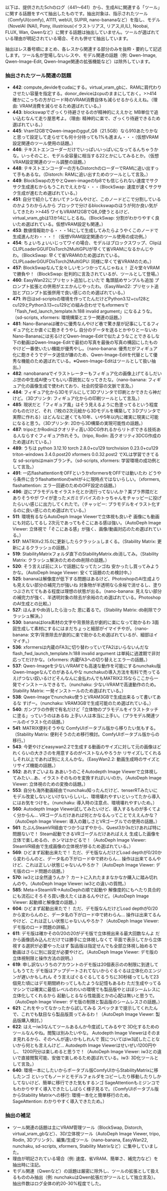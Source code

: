 以下は、提供された5chのログ（441〜641）から、生成AIに関連する「ツール」に関する話題をすべて抽出したものです。抽出対象は、指示されたツール（ComfyUI(comfy), A1111, webUI, SUPIR, nano-bananaなど）を指し、モデル（NovelAI (NAI), Pony, illustrious(イラストリアス, リアス,ill,IL), Noobai, FLUX, Wan, Qwenなど）に関する話題は抽出していません。ツールが選ばれている理由が明記されている場合、それも併せて抽出しています。

抽出はレス番号順にまとめ、各レスから関連する部分のみを抜粋・要約して記述します。ツール名が登場しないレスや、モデル関連の話題（例: Qwen-Image, Qwen-Image-Edit, Qwen-Image関連の拡張機能など）は除外しています。

### 抽出されたツール関連の話題
- **442**: compute_devideをcudaにする。virtual_vram_gbに、RAMに肩代わりさせたい容量を指定する。donor_deviceはcpuのままにしておく。>>414 確かにこっちの方がロード時のVRAM消費自体も減らせるからええね。（理由: VRAM消費を減らせるため選ばれている。）
- **443**: blockswapでざっくり待避させるのが精神的にええかと MB単位で追い込むなんて走り屋思考よ。（理由: 精神的に楽で、ざっくり待避できるため選ばれている。）
- **445**: Vram12GBでQwen-imageのgguf_Q8（21.5GB）なら910あたりかなと思って設定して走らせても何十分待っても1%も進まん・・・（仮想VRAM設定関連のツール使用の話題。）
- **446**: テキストエンコーダーだけでいっぱいいっぱいになってるんちゃうかな。いっそのこと、モデル全容量に相当する22とかにしてみるとか。（仮想VRAM設定関連のツール調整の話題。）
- **448**: テキストエンコーダーの方もDistorchのローダーでRAMに追い出すって手もあるな。（Distorch: RAMに追い出すためのツールとして言及。）
- **449**: BlockSwapの方やとQwen-imageのfp8でも信じられない速度でサクサク生成進むからもうこれでええかな・・・（BlockSwap: 速度が速くサクサク生成が進むため選ばれている。）
- **451**: 自分で紹介しておいてナンなんやけど、このノードどこで分割しているのかようわからんから ブロックで分けるblockswapのほうが何か良い気がしてきたわ >>445 ワイもVRAM12GBでQ8_0使うとるけど、virtual_vram_gbは13か14にしとるね。（BlockSwap: 分割がわかりやすく良いため選ばれている。仮想VRAM設定も関連。）
- **453**: 数値情報助かる・・・14にして生成してみたらようやくこのノードで生成進んだわ・・・！（仮想VRAM設定関連のツール使用の成功例。）
- **454**: ちょいちょいいじってワイの場合、モデルはブロックスワップ、ClipはCLIPLoaderGGUFDisTorch2MultiGPUが早くて省VRAMになるかんじやわ。（BlockSwap: 早くて省VRAMのため選ばれている。CLIPLoaderGGUFDisTorch2MultiGPU: 同様に早くて省VRAMのため。）
- **457**: BlockSwapなんて女々しいモンつかってんじゃねぇ！ 正々堂々VRAMで勝負や！（BlockSwap: 批判的に言及されているが、ツールとして登場。）
- **460**: EasyWan22にプリセット追加しといたで 亀頭舐めサンプルも追加 プロンプト拡張との併用がエエかんじやったわ。（EasyWan22: プリセット追加とプロンプト拡張併用で良い感じのため選ばれている。）
- **471**: 昨日はsd-scriptsの環境を作ってたんだけどPython3.12+cu128とcu129とPython3.13+cu129どの組み合わせでもxformersで「flash_fwd_launch_template.h:188 invalid argument」になるような。（sd-scripts, xformers: 環境構築とエラー関連の話題。）
- **481**: Nano-Bananaは確かに優秀なんやけど巷で驚き屋が記事にしてるフィギュア化とか直ぐに飽きそうやし 自分のデータを送るとかやりとーないわ Nano-Bananaには劣るけどQwen-Image-Editで似たようなことできるしな 下の動画はQwen-Image-Editで最初の写真を最後の写真の構図にしたものやけど一番使いたい機能が優秀やし。（nano-banana: 優秀だがフィギュア化に飽きそうでデータ送信が嫌のため、Qwen-Image-Editを代替として優秀な機能のため選ばれている。※Qwen-Image-Editはツールとして扱い抽出。）
- **482**: nanobananaでイラストレーターもフィギュア化の画像上げてるしだいぶ世の中生成AI使ってもいい雰囲気になってきたな。（nano-banana: フィギュア化の画像生成で使われており、社会的受容の文脈で言及。）
- **484**: フィギュア化から3Dモデルにして3Dプリンタで印刷とかできたら神だけど。（3Dプリンタ: フィギュア化からの印刷ツールとして言及。）
- **485**: 現状だと「フィギュア風」はそう見えるように色塗ってるという程度のものだけど、それ（1枚の2次元絵から3Dモデルを構築して３Dプリンタで実際に作れる）はどんなに遅くても10年、いや5年以内に確実に現実に可能になると思う。（3Dプリンタ: 2Dから3D構築の実現可能性の話題。）
- **487**: tripoとかRodinはクオリティ高い3DCG作れるからリトポできる技術ある人ならすぐフィギュア作れそう。（tripo, Rodin: 高クオリティ3DCG作成のため選ばれている。）
- **489**: うちは python 3.12.10 torch 2.8.0+cu129 torchvision 0.23.0+cu129 triton-windows 3.4.0.post20 xformers 0.0.32.post2 でXLは学習できてるな sd-scriptsはmainブランチ。（sd-scripts, xformers: 学習環境の成功例として言及。）
- **491**: 一応flashattentionをOFFというかxformersをOFFでは動いたわ どうやら条件に合うflashattentionのwhlが↓に現時点ではないらしい。（xformers, flashattention: エラー回避のためのOFF設定の話題。）
- **496**: 逆にプラモデルをイラスト化とか流行ってないんか？美プラ界隈だとありそうやが ワイが塗ったメガミデバイスのトゥちゃんをチャッピーに投げたらいい感じに出力してくれたで。（チャッピー: プラモデルをイラスト化するのに良い感じのため選ばれている。）
- **511**: 環境有るならAutoDeph Image Viewerで立体視も良いぞ 画像にも動画にも対応してるし 2次元であってもそこにある感は強い。（AutoDeph Image Viewer: 立体視で「そこにある感」が強く、画像/動画対応のため選ばれている。）
- **517**: MATRIXv2.15.0に更新したらクラッシュしまくる。（Stability Matrix: 更新によるクラッシュの話題。）
- **519**: StabilityMatrixフォルダ直下のStabilityMatrix.db消してみ。（Stability Matrix: クラッシュ解決のためのdb削除の話題。）
- **520**: そう言えば前にスレで話題になってたンゴね 安かったし買ってみようかな。（AutoDeph Image Viewer: 安くて話題のため検討中。）
- **525**: bananaは解像度が低下する問題はあるけど、PhotoshopのAI生成よりも見えない部分の補完力が強いね 対象物が半透明なら余裕で消せるし、塗りつぶされててもある程度は理想の状態が出る。（nano-banana: 見えない部分の補完力が強く、半透明対象の除去が余裕のため選ばれている。PhotoshopのAI生成との比較。）
- **527**: ほんまやdb消したら治った 恩に着るで。（Stability Matrix: db削除でクラッシュ解決。）
- **530**: bananaはlora素材の文字や背景除去が劇的に楽になって助かるわ 3面図生成して素材にするにはまだちょっと細部がイマイチやが。（nano-banana: 文字/背景除去が劇的に楽で助かるため選ばれているが、細部はイマイチ。）
- **536**: xformersは内蔵のFA3に切り替わっていてFA2はいらないんだな flash_fwd_launch_template.h:188 invalid argument は単純に過渡期で非対応ってだけかな。（xformers: 内蔵FA3への切り替えとエラーの話題。）
- **537**: Qwen-Imageを少ないVRAMでも高速な動作を可能にするnunchaku版Qwen-Imageなんてのがあるんやな nunchakuの導入方法を有料で売ってるえげつない奴いるけどそんなんに金払わんでもMATRIX2.15ならここから一発でインストールできるで。（nunchaku: 少ないVRAMで高速動作のため。Stability Matrix: 一発インストールのため選ばれている。）
- **538**: Qwen-Imageでnunchaku使うとVRAM3GBで生成出来るって書いてあるな すげー。（nunchaku: VRAM3GBで生成可能のため選ばれている。）
- **540**: ガンプラの作例で有名だけど「立体物のプラモデルをイラストタッチに塗る」っていうのはあるね 上手い人は本当に上手い。（プラモデル関連ツールのイラスト化の話題。）
- **541**: MATRIX便利そうやな ComfyUIポータブル版から移りたい気もする。（Stability Matrix: 便利そうのため移行検討。ComfyUIポータブル版からの移行。）
- **543**: 今更やけどeasywan2.2で生成する動画のサイズに対して元の画像はどれくらいの大きさのを用意するのがベストなんやろうか リサイズしてくれるしそれ以上であれば別にええんかな。（EasyWan2.2: 動画生成時のサイズとリサイズ機能の話題。）
- **552**: あれすごいよね ああいうのこそAutodepth Image Viewerで立体視してみたい…あ、イラストそのものを変換すればいいのか。（AutoDeph Image Viewer: 立体視のための変換の話題。）
- **553**: 自分も海外動画経由でnunchaku知ったんだけど、tenserRTみたいにモデル改変しないといけないらしいし、環境壊れやすいといってたから導入にはお気をつけを。（nunchaku: 導入時の注意点、環境壊れやすいため。）
- **560**: Autodepth Image Viewer試してみたいけど、導入するものが多くてよく分からん… VRゴーグルだけあれば何とかなるんってことでええんかな？（AutoDeph Image Viewer: 導入の難しさとVRゴーグルでの使用の話題。）
- **561**: たぶんSteamVR経由でつかうはずやから、Quest3か3sだけあれば特に問題ないで！ Steam起動できるVRゴーグルだけあればええ 生成した画像を立体で楽しめるの、ホンマはかどるで！（AutoDeph Image Viewer: SteamVR経由で生成画像の立体視が捗るため選ばれている。）
- **569**: ひどまず起動出来たで！ ただ、デモ版なんだけどLoad depthが0/20から変わらんのと、データ名の下がロード中で終わらん… 操作は出来てるんやけど、これは正しい状態じゃないんやろか？（AutoDeph Image Viewer: デモ版のロード問題の話題。）
- **570**: iw3とは全然違うんか？ カートに入れたままなかなか購入に踏み切れんのや。（AutoDeph Image Viewer: iw3との違いの質問。）
- **585**: Meta→SteamVR→AutoDephの順で起動や 解像度的にもへたり具合的にも流石にそろそろ買い換えたくはあるんやけど。（AutoDeph Image Viewer: 起動順と解像度の話題。）
- **604**: ひどまず起動出来たで！ ただ、デモ版なんだけどLoad depthが0/20から変わらんのと、データ名の下がロード中で終わらん… 操作は出来てるんやけど、これは正しい状態じゃないんやろか？（AutoDeph Image Viewer: デモ版のロード問題の詳細。）
- **611**: デモ版は確かその0/20の20がデモ版で立体視出来る最大回数なんよ だから画像読み込んだだけでは勝手に立体視しなくて 平面で表示してから立体視する選択が必要やったはず 製品版は指定せんでも全部立体視し始めるで 動画はさらに別に設定が必要やけど。（AutoDeph Image Viewer: デモ版の立体視制限と操作方法の説明。）
- **619**: 申し訳ないうちのアカウントのデモ版は20個表示のの制限に到達してしもうてた デモ版はアップデートされてないからぐるぐるは立体化のエンジンが遅いかもしれん そう言えばぐるぐるしてるうちに30秒経ってしもて23個見た頃にはデモ期間終わってしもたような記憶もあるわ ただ生成やってるマシンでは確実に最低レベルのわいの環境でも製品版やとほぼシームレスに立体化してくれるから 起動しとるなら性能面とかの心配は無いと思うで。（AutoDeph Image Viewer: デモ版の制限と製品版のシームレスさの話題。）
- **621**: これをやってなかったから試してみる スペックまで提示してくれたんで、これでも駄目なら製品版買ってみるわ！（AutoDeph Image Viewer: 製品版購入検討。）
- **622**: はえーiw3なんてツールあるんか今度試してみるやで 3D化するためのツールなんやね。閲覧は別みたいやな。 Autodepth Image Viewerはそのまま見れるから、そのへんが違いかもしれんで 質についてはiw3試したことないから何とも言えんけど… Autodepth Image Viewerはせいぜい1200円やし、 1200円分は楽しめると思うで！（AutoDeph Image Viewer: iw3との違いで直接閲覧可能、安価で楽しめるため選ばれている。iw3: 3D化ツールとして言及。）
- **640**: 環境一本にしたいからポータブル版ComfyUIからStabilityMatrixに移したンゴ といってもノードとモデルフォルダをコピーしたり移動したりしかしてないけど、簡単に移行できた気もするンゴ SageAttentionもミジンコでもわかりやすく導入できたししばらく様子見るで。（ComfyUIポータブル版からStability Matrixへの移行: 環境一本化と簡単移行のため。SageAttention: わかりやすく導入できたため。）

### 抽出の補足
- ツール関連の話題は主にVRAM管理ツール（BlockSwap, Distorch, virtual_vram_gbなど）、3D/立体視ツール（AutoDeph Image Viewer, tripo, Rodin, 3Dプリンタ）、編集/生成ツール（nano-banana, EasyWan22, nunchaku, sd-scripts, xformers, Stability Matrixなど）に集中していました。
- 理由が明記されている場合（例: 速度、省VRAM、簡単さ、補完力など）を抽出時に注記。
- モデル関連（Qwenなど）の話題は厳密に除外し、ツールの拡張として扱えるもののみ抽出（例: nunchakuはQwen拡張だがツールとして独立言及）。抽出件数はログ全体の約20-30%程度でした。